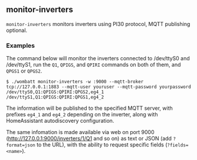 ## monitor-inverters
`monitor-inverters` monitors inverters using PI30 protocol, MQTT publishing optional.

### Examples
The command below will monitor the inverters connected to /dev/ttyS0 and
/dev/ttyS1, run the `Q1`, `QPIGS`, and `QPIRI` commands on both of them,
and `QPGS1` or `QPGS2`.

~~~
$ ./wombatt monitor-inverters -w :9000 --mqtt-broker tcp://127.0.0.1:1883 --mqtt-user youruser --mqtt-password yourpassword /dev/ttyS0,Q1:QPIGS:QPIRI:QPGS2,eg4_1 /dev/ttyS1,Q1:QPIGS:QPIRI:QPGS1,eg4_2
~~~

The information will be published to the specified MQTT server, with prefixes `eg4_1`
and `eg4_2` depending on the inverter, along with HomeAssistant autodiscovery configuration.

The same infomation is made available via web on port 9000
(http://127.0.0.1:9000/inverters/1/Q1 and so on) as text or JSON (add
`?format=json` to the URL), with the ability to request specific
fields (`?fields=<name>`).


